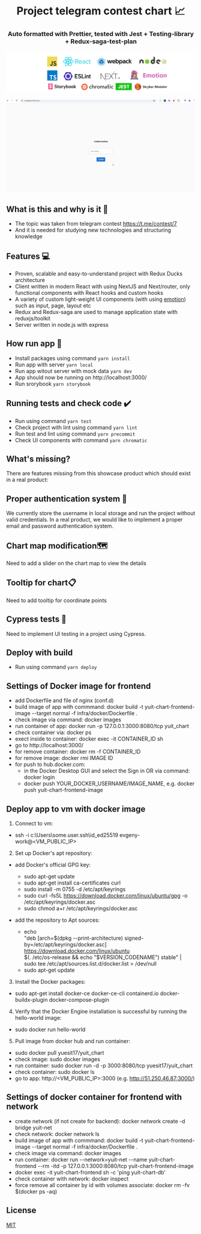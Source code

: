 <div align="center"> 
  <h1>Project telegram contest chart 📈</h1>
  <h3>Auto formatted with Prettier, tested with Jest + Testing-library + Redux-saga-test-plan</h3>
</div>

![Tech logos](https://github.com/YuesIt17/portfolio-yues-nextjs-docker/blob/main/public/project_tech.jpg)


![Project_example](https://raw.githubusercontent.com/YuesIt17/portfolio-yues-nextjs-docker/refs/heads/main/public/yuit-chart-frontend.gif)

## What is this and why is it 🤔

- The topic was taken from telegram contest https://t.me/contest/7
- And it is needed for studying new technologies and structuring knowledge

## Features 💻

- Proven, scalable and easy-to-understand project with Redux Ducks architecture
- Client written in modern React with using NextJS and Next/router, only functional components with React hooks and custom hooks
- A variety of custom light-weight UI components (with using [emotion](https://emotion.sh/docs/styled)) such as input, page, layout etc
- Redux and Redux-saga are used to manage application state with reduxjs/toolkit
- Server written in node.js with express

## How run app 🚀

- Install packages using command `yarn install`
- Run app with server `yarn local`
- Run app witout server with mock data `yarn dev`
- App should now be running on http://localhost:3000/
- Run srorybook `yarn storybook`

## Running tests and check code ✔️

- Run using command `yarn test`
- Check project with lint using command `yarn lint`
- Run test and lint using command `yarn precommit`
- Check UI components with command `yarn chromatic`

## What's missing?

There are features missing from this showcase product which should exist in a real product:

## Proper authentication system 🔐

We currently store the username in local storage and run the project without valid credentials. In a real product, we would like to implement a proper email and password authentication system.

## Chart map modification🗺️

Need to add a slider on the chart map to view the details

## Tooltip for chart📋

Need to add tooltip for coordinate points

## Cypress tests 🧪

Need to implement UI testing in a project using Cypress.

## Deploy with build

- Run using command `yarn deploy`

## Settings of Docker image for frontend

- add Dockerfile and file of nginx (conf.d)
- build image of app with commmand: docker build -t yuit-chart-frontend-image --target normal -f infra/docker/Dockerfile .
- check image via command: docker images
- run container of app: docker run -p 127.0.0.1:3000:8080/tcp yuit_chart
- check container via: docker ps
- exect inside to container: docker exec -it CONTAINER_ID sh
- go to http://localhost:3000/
- for remove container: docker rm -f CONTAINER_ID
- for remove image: docker rmi IMAGE ID
- for push to hub.docker.com:
  - in the Docker Desktop GUI and select the Sign in OR via command: docker login
  - docker push YOUR_DOCKER_USERNAME/IMAGE_NAME, e.g. docker push yuit-chart-frontend-image

## Deploy app to vm with docker image

1. Connect to vm:

- ssh -i c:\Users\some.user\.ssh\id_ed25519 evgeny-work@<VM_PUBLIC_IP>

2. Set up Docker's apt repository:

- add Docker's official GPG key:

  - sudo apt-get update
  - sudo apt-get install ca-certificates curl
  - sudo install -m 0755 -d /etc/apt/keyrings
  - sudo curl -fsSL https://download.docker.com/linux/ubuntu/gpg -o /etc/apt/keyrings/docker.asc
  - sudo chmod a+r /etc/apt/keyrings/docker.asc

- add the repository to Apt sources:
  - echo \
    "deb [arch=$(dpkg --print-architecture) signed-by=/etc/apt/keyrings/docker.asc] https://download.docker.com/linux/ubuntu \
    $(. /etc/os-release && echo "$VERSION_CODENAME") stable" | \
    sudo tee /etc/apt/sources.list.d/docker.list > /dev/null
  - sudo apt-get update

3. Install the Docker packages:

- sudo apt-get install docker-ce docker-ce-cli containerd.io docker-buildx-plugin docker-compose-plugin

4. Verify that the Docker Engine installation is successful by running the hello-world image:

- sudo docker run hello-world

5. Pull image from docker hub and run container:

- sudo docker pull yuesit17/yuit_chart
- check image: sudo docker images
- run container: sudo docker run -d -p 3000:8080/tcp yuesit17/yuit_chart
- check container: sudo docker ls
- go to app: http://<VM_PUBLIC_IP>:3000 (e.g. http://51.250.46.87:3000/)


## Settings of docker container for frontend with network

- create network (if not create for backend): docker network create -d bridge yuit-net
- check network: docker network ls
- build image of app with commmand: docker build -t yuit-chart-frontend-image --target normal -f infra/docker/Dockerfile .
- check image via command: docker images
- run container: docker run --network=yuit-net --name yuit-chart-frontend --rm -itd -p 127.0.0.1:3000:8080/tcp yuit-chart-frontend-image
- docker exec -it yuit-chart-frontend sh -c 'ping yuit-chart-db'
- check container with network: docker inspect
- force remove all container by id with volumes associate: docker rm -fv $(docker ps -aq)

## License

[MIT](https://opensource.org/licenses/MIT)
